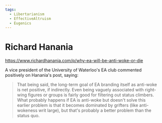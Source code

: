 ```yaml
---
tags:
  - Libertarianism
  - EffectiveAltruism
  - Eugenics
---
```

# Richard Hanania

https://www.richardhanania.com/p/why-ea-will-be-anti-woke-or-die

A vice president of the University of Waterloo's EA club commented positively on Hanania's post, saying: 
>That being said, the long-term goal of EA branding itself as anti-woke is net positive, if indirectly. Even being vaguely associated with right-wing figures or groups is fairly good for filtering out status climbers. What probably happens if EA is anti-woke but doesn't solve this earlier problem is that it becomes dominated by grifters (like anti-wokeness writ large), but that's probably a better problem than the status quo.